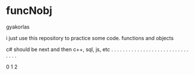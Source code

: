 # funcNobj
gyakorlas

i just use this repository to practice some code.
functions and objects

c# should be next and then c++, sql, js, etc
. . . . . . . . . . . . . . . . . . . . . . . . . . . . . . .

0
1
2

